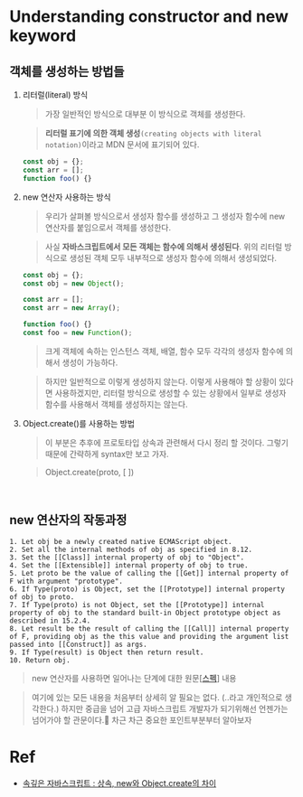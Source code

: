 # Understanding constructor and new keyword

## 객체를 생성하는 방법들

1. 리터럴(literal) 방식

   > 가장 일반적인 방식으로 대부분 이 방식으로 객체를 생성한다.

   > **리터럴 표기에 의한 객체 생성**`(creating objects with literal notation)`이라고 MDN 문서에 표기되어 있다.

   ```javascript
   const obj = {};
   const arr = [];
   function foo() {}
   ```

2. new 연산자 사용하는 방식

   > 우리가 살펴볼 방식으로서 생성자 함수를 생성하고 그 생성자 함수에 new 연산자를 붙임으로서 객체를 생성한다.

   > 사실 **자바스크립트에서 모든 객체는 함수에 의해서 생성된다**. 위의 리터럴 방식으로 생성된 객체 모두 내부적으로 생성자 함수에 의해서 생성되었다.

   ```javascript
   const obj = {};
   const obj = new Object();

   const arr = [];
   const arr = new Array();

   function foo() {}
   const foo = new Function();
   ```

   > 크게 객체에 속하는 인스턴스 객체, 배열, 함수 모두 각각의 생성자 함수에 의해서 생성이 가능하다.

   > 하지만 일반적으로 이렇게 생성하지 않는다. 이렇게 사용해야 할 상황이 있다면 사용하겠지만, 리터럴 방식으로 생성할 수 있는 상황에서 일부로 생성자 함수를 사용해서 객체를 생성하지는 않는다.

3. Object.create()를 사용하는 방법

   > 이 부분은 추후에 프로토타입 상속과 관련해서 다시 정리 할 것이다. 그렇기 때문에 간략하게 syntax만 보고 가자.

   > Object.create(proto, [ ])

<br />

## new 연산자의 작동과정

```
1. Let obj be a newly created native ECMAScript object.
2. Set all the internal methods of obj as specified in 8.12.
3. Set the [[Class]] internal property of obj to "Object".
4. Set the [[Extensible]] internal property of obj to true.
5. Let proto be the value of calling the [[Get]] internal property of F with argument "prototype".
6. If Type(proto) is Object, set the [[Prototype]] internal property of obj to proto.
7. If Type(proto) is not Object, set the [[Prototype]] internal property of obj to the standard built-in Object prototype object as described in 15.2.4.
8. Let result be the result of calling the [[Call]] internal property of F, providing obj as the this value and providing the argument list passed into [[Construct]] as args.
9. If Type(result) is Object then return result.
10. Return obj.
```

> new 연산자를 사용하면 일어나는 단계에 대한 원문[[스펙](http://www.ecma-international.org/ecma-262/5.1/#sec-13.2.2)] 내용

> 여기에 있는 모든 내용을 처음부터 상세히 알 필요는 없다. (..라고 개인적으로 생각한다.) 하지만 중급을 넘어 고급 자바스크립트 개발자가 되기위해선 언젠가는 넘어가야 할 관문이다.🤗 차근 차근 중요한 포인트부분부터 알아보자

# Ref

- [속깊은 자바스크립트 : 상속, new와 Object.create의 차이](https://unikys.tistory.com/320)
